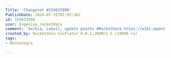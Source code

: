 ```yaml
---
Title: 'Changeset #154633996'
PublishDate: 2024-07-31T07:02:36Z
id: 154633996
user: Evgeniya_rocketdata
comment: 'Serbia, Lukoil, update points #RocketData https://wiki.openstreetmap.org/wiki/Import/Catalogue https://wiki.openstreetmap.org/wiki/Rocketdata_import'
created_by: Rocketdata Conflator 0.0.1;JOSM/1.5 (19096 ru)
tags:
- Montenegro

---
```

